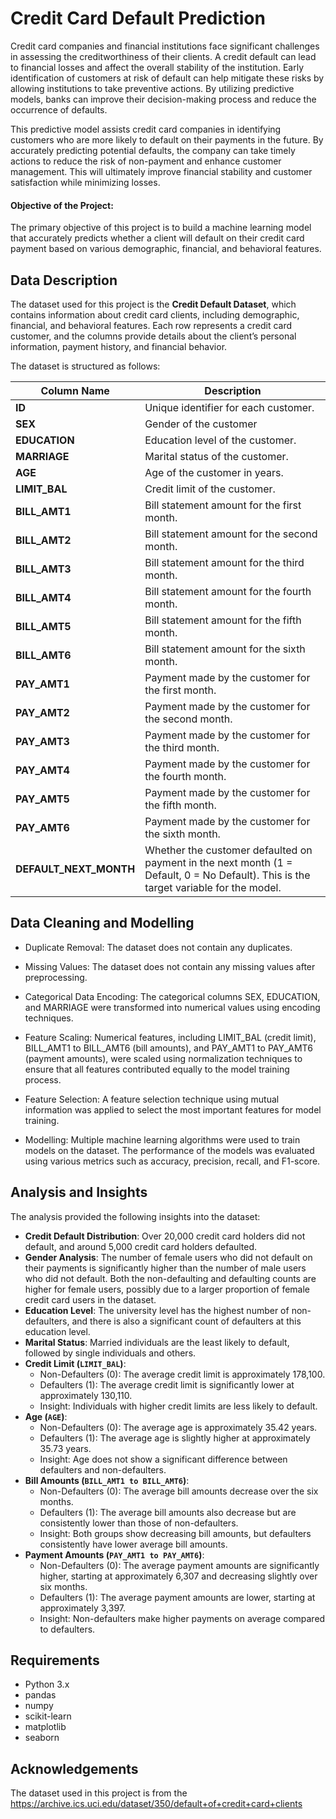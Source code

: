 
# Credit Card Default Prediction

Credit card companies and financial institutions face significant challenges in assessing the creditworthiness of their clients. A credit default can lead to financial losses and affect the overall stability of the institution. Early identification of customers at risk of default can help mitigate these risks by allowing institutions to take preventive actions. By utilizing predictive models, banks can improve their decision-making process and reduce the occurrence of defaults.

This predictive model assists credit card companies in identifying customers who are more likely to default on their payments in the future. By accurately predicting potential defaults, the company can take timely actions to reduce the risk of non-payment and enhance customer management. This will ultimately improve financial stability and customer satisfaction while minimizing losses.

#### Objective of the Project:
The primary objective of this project is to build a machine learning model that accurately predicts whether a client will default on their credit card payment based on various demographic, financial, and behavioral features.

## Data Description

The dataset used for this project is the **Credit Default Dataset**, which contains information about credit card clients, including demographic, financial, and behavioral features. Each row represents a credit card customer, and the columns provide details about the client’s personal information, payment history, and financial behavior.

The dataset is structured as follows:

| Column Name          | Description                                                                 |
|----------------------|-----------------------------------------------------------------------------|
| **ID**               | Unique identifier for each customer. |
| **SEX**              | Gender of the customer                                 |
| **EDUCATION**        | Education level of the customer. |
| **MARRIAGE**         | Marital status of the customer.        |
| **AGE**              | Age of the customer in years.                                                 |
| **LIMIT_BAL**        | Credit limit of the customer.                         |
| **BILL_AMT1**        | Bill statement amount for the first month.                                  |
| **BILL_AMT2**        | Bill statement amount for the second month.                                 |
| **BILL_AMT3**        | Bill statement amount for the third month.                                  |
| **BILL_AMT4**        | Bill statement amount for the fourth month.                                 |
| **BILL_AMT5**        | Bill statement amount for the fifth month.                                  |
| **BILL_AMT6**        | Bill statement amount for the sixth month.                                  |
| **PAY_AMT1**         | Payment made by the customer for the first month.                             |
| **PAY_AMT2**         | Payment made by the customer for the second month.                            |
| **PAY_AMT3**         | Payment made by the customer for the third month.                             |
| **PAY_AMT4**         | Payment made by the customer for the fourth month.                            |
| **PAY_AMT5**         | Payment made by the customer for the fifth month.                             |
| **PAY_AMT6**         | Payment made by the customer for the sixth month.                             |
| **DEFAULT_NEXT_MONTH** | Whether the customer defaulted on payment in the next month (1 = Default, 0 = No Default). This is the target variable for the model. |


## Data Cleaning and Modelling

- Duplicate Removal: The dataset does not contain any duplicates.

- Missing Values: The dataset does not contain any missing values after preprocessing.

- Categorical Data Encoding: The categorical columns SEX, EDUCATION, and MARRIAGE were transformed into numerical values using encoding techniques.

- Feature Scaling: Numerical features, including LIMIT_BAL (credit limit), BILL_AMT1 to BILL_AMT6 (bill amounts), and PAY_AMT1 to PAY_AMT6 (payment amounts), were scaled using normalization techniques to ensure that all features contributed equally to the model training process.

- Feature Selection: A feature selection technique using mutual information was applied to select the most important features for model training.

- Modelling: Multiple machine learning algorithms were used to train models on the dataset. The performance of the models was evaluated using various metrics such as accuracy, precision, recall, and F1-score.



## Analysis and Insights

The analysis provided the following insights into the dataset:

- **Credit Default Distribution**: Over 20,000 credit card holders did not default, and around 5,000 credit card holders defaulted.
- **Gender Analysis**: The number of female users who did not default on their payments is significantly higher than the number of male users who did not default. Both the non-defaulting and defaulting counts are higher for female users, possibly due to a larger proportion of female credit card users in the dataset.
- **Education Level**: The university level has the highest number of non-defaulters, and there is also a significant count of defaulters at this education level.
- **Marital Status**: Married individuals are the least likely to default, followed by single individuals and others.
- **Credit Limit (`LIMIT_BAL`)**:
  - Non-Defaulters (0): The average credit limit is approximately 178,100.
  - Defaulters (1): The average credit limit is significantly lower at approximately 130,110.
  - Insight: Individuals with higher credit limits are less likely to default.
- **Age (`AGE`)**:
  - Non-Defaulters (0): The average age is approximately 35.42 years.
  - Defaulters (1): The average age is slightly higher at approximately 35.73 years.
  - Insight: Age does not show a significant difference between defaulters and non-defaulters.
- **Bill Amounts (`BILL_AMT1 to BILL_AMT6`)**:
  - Non-Defaulters (0): The average bill amounts decrease over the six months.
  - Defaulters (1): The average bill amounts also decrease but are consistently lower than those of non-defaulters.
  - Insight: Both groups show decreasing bill amounts, but defaulters consistently have lower average bill amounts.
- **Payment Amounts (`PAY_AMT1 to PAY_AMT6`)**:
  - Non-Defaulters (0): The average payment amounts are significantly higher, starting at approximately 6,307 and decreasing slightly over six months.
  - Defaulters (1): The average payment amounts are lower, starting at approximately 3,397.
  - Insight: Non-defaulters make higher payments on average compared to defaulters.

## Requirements

- Python 3.x
- pandas
- numpy
- scikit-learn
- matplotlib
- seaborn
## Acknowledgements

The dataset used in this project is from the https://archive.ics.uci.edu/dataset/350/default+of+credit+card+clients